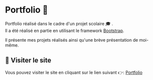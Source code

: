 # Portfolio 👋

Portfolio réalisé dans le cadre d'un projet scolaire 🎓 .\
Il a été réalisé en partie en utilisant le framework [Bootstrap](https://getbootstrap.com/).

Il présente mes projets réalisés ainsi qu'une brève présentation de moi-même.

## 🔗 Visiter le site

Vous pouvez visiter le site en cliquant sur le lien suivant 👉: [Portfolio](https://kan-a-pesh.github.io/school-portfolio/)
